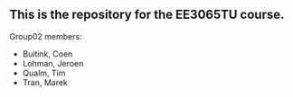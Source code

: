 ## This is the repository for the EE3065TU course.

Group02 members:
- Buitink, Coen
- Lohman, Jeroen
- Qualm, Tim
- Tran, Marek